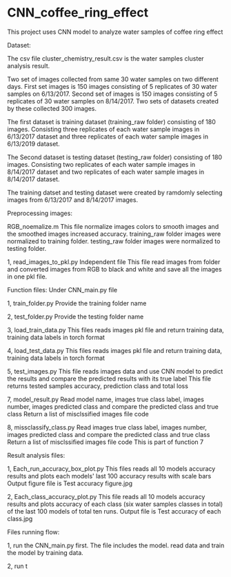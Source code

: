 # CNN_coffee_ring_effect
This project uses CNN model to analyze water samples of coffee ring effect

Dataset:

The csv file cluster_chemistry_result.csv is the water samples cluster analysis result.

Two set of images collected from same 30 water samples on two different days.
First set images is 150 images consisting of 5 replicates of 30 water samples on 6/13/2017.
Second set of images is 150 images consisting of 5 replicates of 30 water samples on 8/14/2017.
Two sets of datasets created by these collected 300 images.

The first dataset is training dataset (training_raw folder) consisting of 180 images. Consisting three replicates of each water sample images in 6/13/2017 dataset and three replicates of each water sample images in 6/13/2019 dataset.

The Second dataset is testing dataset (testing_raw folder) consisting of 180 images. Consisting two replicates of each water sample images in 8/14/2017 dataset and two replicates of each water sample images in 8/14/2017 dataset.

The training datset and testing dataset were created by ramdomly selecting images from 6/13/2017 and 8/14/2017 images.

Preprocessing images:

RGB_noemalize.m
  This file normalize images colors to smooth images and the smoothed images increased accuracy.
  training_raw folder images were normalized to training folder.
  testing_raw folder images were normalized to testing folder.

1, read_images_to_pkl.py
  Independent file
    This file read images from folder and converted images from RGB to black and white and save all the images in one pkl file.
    
Function files:
Under CNN_main.py file

1, train_folder.py
  Provide the training folder name
    
2, test_folder.py
    Provide the testing folder name
    
3, load_train_data.py
  This files reads images pkl file and return training data, training data labels in torch format
    
4, load_test_data.py
  This files reads images pkl file and return training data, training data labels in torch format
 
5, test_images.py
  This file reads images data and use CNN model to predict the results and compare the predicted results with its true label
  This file returns tested samples accuracy, prediction class and total loss
    
7, model_result.py
  Read model name, images true class label, images number, images predicted class and compare the predicted class and true class
  Return a list of misclssified images file code
    
8, missclassify_class.py
  Read images true class label, images number, images predicted class and compare the predicted class and true class
  Return a list of misclssified images file code
  This is part of function 7

Result analysis files:

1, Each_run_accuracy_box_plot.py
  This files reads all 10 models accuracy results and plots each models' last 100 accuracy results with scale bars
  Output figure file is Test accuracy figure.jpg
  
2, Each_class_accuracy_plot.py
  This file reads all 10 models accuracy results and plots accuracy of each class (six water samples classes in total) of the last 100 models of total ten runs.
  Output file is Test accuracy of each class.jpg

Files running flow:

1, run the CNN_main.py first. The file includes the model. read data and train the model by training data.

2, run t
